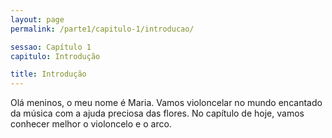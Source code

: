 ```yaml
---
layout: page
permalink: /parte1/capitulo-1/introducao/

sessao: Capítulo 1
capitulo: Introdução

title: Introdução
---
```


Olá meninos, o meu nome é Maria. Vamos violoncelar no mundo encantado da música com a ajuda preciosa das flores. No capítulo de hoje, vamos conhecer melhor o violoncelo e o arco.
